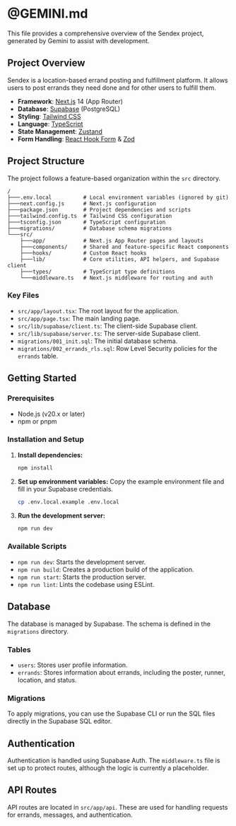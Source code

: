 # @GEMINI.md

This file provides a comprehensive overview of the Sendex project, generated by Gemini to assist with development.

## Project Overview

Sendex is a location-based errand posting and fulfillment platform. It allows users to post errands they need done and for other users to fulfill them.

- **Framework**: [Next.js](https://nextjs.org/) 14 (App Router)
- **Database**: [Supabase](https://supabase.io/) (PostgreSQL)
- **Styling**: [Tailwind CSS](https://tailwindcss.com/)
- **Language**: [TypeScript](https://www.typescriptlang.org/)
- **State Management**: [Zustand](https://github.com/pmndrs/zustand)
- **Form Handling**: [React Hook Form](https://react-hook-form.com/) & [Zod](https://zod.dev/)

## Project Structure

The project follows a feature-based organization within the `src` directory.

```
/
├───.env.local          # Local environment variables (ignored by git)
├───next.config.js      # Next.js configuration
├───package.json        # Project dependencies and scripts
├───tailwind.config.ts  # Tailwind CSS configuration
├───tsconfig.json       # TypeScript configuration
├───migrations/         # Database schema migrations
└───src/
    ├───app/            # Next.js App Router pages and layouts
    ├───components/     # Shared and feature-specific React components
    ├───hooks/          # Custom React hooks
    ├───lib/            # Core utilities, API helpers, and Supabase client
    ├───types/          # TypeScript type definitions
    └───middleware.ts   # Next.js middleware for routing and auth
```

### Key Files

-   `src/app/layout.tsx`: The root layout for the application.
-   `src/app/page.tsx`: The main landing page.
-   `src/lib/supabase/client.ts`: The client-side Supabase client.
-   `src/lib/supabase/server.ts`: The server-side Supabase client.
-   `migrations/001_init.sql`: The initial database schema.
-   `migrations/002_errands_rls.sql`: Row Level Security policies for the `errands` table.

## Getting Started

### Prerequisites

-   Node.js (v20.x or later)
-   npm or pnpm

### Installation and Setup

1.  **Install dependencies:**
    ```bash
    npm install
    ```
2.  **Set up environment variables:**
    Copy the example environment file and fill in your Supabase credentials.
    ```bash
    cp .env.local.example .env.local
    ```
3.  **Run the development server:**
    ```bash
    npm run dev
    ```

### Available Scripts

-   `npm run dev`: Starts the development server.
-   `npm run build`: Creates a production build of the application.
-   `npm run start`: Starts the production server.
-   `npm run lint`: Lints the codebase using ESLint.

## Database

The database is managed by Supabase. The schema is defined in the `migrations` directory.

### Tables

-   `users`: Stores user profile information.
-   `errands`: Stores information about errands, including the poster, runner, location, and status.

### Migrations

To apply migrations, you can use the Supabase CLI or run the SQL files directly in the Supabase SQL editor.

## Authentication

Authentication is handled using Supabase Auth. The `middleware.ts` file is set up to protect routes, although the logic is currently a placeholder.

## API Routes

API routes are located in `src/app/api`. These are used for handling requests for errands, messages, and authentication.
